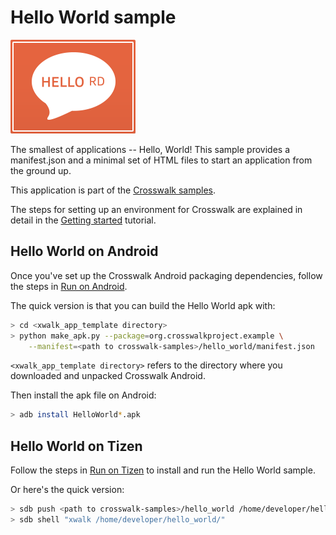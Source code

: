 # Hello World sample

<img class='sample-thumb' src='/assets/sampapp-icon-helloworld.png'>

The smallest of applications -- Hello, World! This sample provides a manifest.json and a minimal set of HTML files to start an application from the ground up.

This application is part of the
[Crosswalk samples](https://github.com/crosswalk-project/crosswalk-samples).

The steps for setting up an environment for Crosswalk are explained
in detail in the [Getting started](/documentation/getting_started.html)
tutorial.

## Hello World on Android

Once you've set up the Crosswalk Android packaging dependencies,
follow the steps in [Run on Android](/documentation/android/run_on_android.html).

The quick version is that you can build the Hello World apk with:

```sh
> cd <xwalk_app_template directory>
> python make_apk.py --package=org.crosswalkproject.example \
    --manifest=<path to crosswalk-samples>/hello_world/manifest.json
```

`<xwalk_app_template directory>` refers to the directory where you
downloaded and unpacked Crosswalk Android.

Then install the apk file on Android:

```sh
> adb install HelloWorld*.apk
```

## Hello World on Tizen

Follow the steps in
[Run on Tizen](/documentation/tizen/run_on_tizen.html)
to install and run the Hello World sample.

Or here's the quick version:

```sh
> sdb push <path to crosswalk-samples>/hello_world /home/developer/hello_world
> sdb shell "xwalk /home/developer/hello_world/"
```
